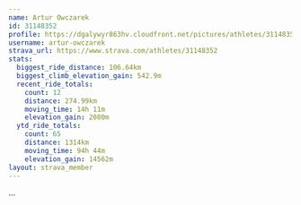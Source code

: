 ```yaml
---
name: Artur Owczarek
id: 31148352
profile: https://dgalywyr863hv.cloudfront.net/pictures/athletes/31148352/15906846/1/large.jpg
username: artur-owczarek
strava_url: https://www.strava.com/athletes/31148352
stats:
  biggest_ride_distance: 106.64km
  biggest_climb_elevation_gain: 542.9m
  recent_ride_totals:
    count: 12
    distance: 274.99km
    moving_time: 14h 11m
    elevation_gain: 2080m
  ytd_ride_totals:
    count: 65
    distance: 1314km
    moving_time: 94h 44m
    elevation_gain: 14562m
layout: strava_member
--- 
```

...
